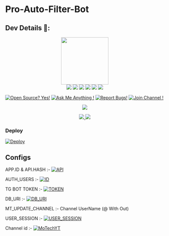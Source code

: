 # Pro-Auto-Filter-Bot

## Dev Details 👤:

<p align="middle">
<img src="https://telegra.ph/file/9e831d15da94deb56ef4c.jpg" width="150" height="150"><br>
<img src="https://badgen.net/badge/Nᴀᴍᴇ/Mʀᴋ-YT/FF33FF?icon=awesome&labelColor=0080FF"></a>
<img src="https://badgen.net/badge/Sᴋɪʟʟs/😞/purple?icon=terminal&labelColor=red"></a>
<a href="https://telegram.dog/MRK_yt"><img src="https://img.shields.io/badge/Tᴇʟᴇɢʀᴀᴍ-Lɪɴᴋ-blue.svg?logo=telegram"></a>
<a href="https://github.com/MRK-YT"><img src="https://badgen.net/badge/Fᴏʟʟᴏᴡ%20Oɴ%20/Gɪᴛʜᴜʙ/80FF00?icon=github&labelColor=black"></a>
<a href="https://youtube.com/channel/UCmGBpXoM-OEm-FacOccVKgQ"><img src="https://img.shields.io/badge/Yᴏᴜᴛᴜʙᴇ-Cʜᴀɴɴᴇʟ-FF3333.svg?logo=youtube&logoColor=FF3333"></a>
<a href="https://Instagram.com/mrk_yt_"><img src="https://badgen.net/badge/Fᴏʟʟᴏᴡ%20Oɴ%20/Iɴsᴛᴀɢʀᴀᴍ/80FF00?icon=Instagram&labelColor=black"></a>
<p align="left">
</p>                                                           
                                                    
[![Open Source? Yes!](https://badgen.net/badge/Oᴘᴇɴ%20Sᴏᴜʀᴄᴇ%20%3F/Yᴇs/yellow?icon=github)](https://github.com/MRK-YT/Pro-Auto-Filter-Bot)
[![Ask Me Anything !](https://img.shields.io/badge/🤔%20Asᴋ%20Mᴇ-Aɴʏᴛʜɪɴɢ-1abc9c.svg)](https://telegram.dog/Mrk_Yt)
[![Report Bugs!](https://badgen.net/badge/🐞%20Rᴇᴘᴏʀᴛ%20/Bᴜɢs/red)](https://telegram.dog/mrk_yt)
[![Join Channel !](https://badgen.net/badge/🔊%20Jᴏɪɴ%20/Cʜᴀɴɴᴇʟ/Black)](https://telegram.dog/mo_Tech_yt)

<p align="center">
  <a href="https://www.python.org">
    <img src="http://ForTheBadge.com/images/badges/made-with-python.svg">
  </a>
</p>
<p align="center">
  <a href="https://github.com/MRK-YT/Pro-Auto-Filter-Bot/stargazers">
    <img src="https://img.shields.io/github/stars/MRK-YT/Pro-Auto-Filter-Bot?style=social">

  </a>
  
  <a href="https://github.com/MRK-YT/Pro-Auto-Filter-Bot/fork">
    <img src="https://img.shields.io/github/forks/MRK-YT/Pro-Auto-Filter-Bot?label=Fork&style=social">

  </a>  
</p>

### Deploy

[![Deploy](https://www.herokucdn.com/deploy/button.svg)](https://heroku.com/deploy?template=https://github.com/Cinemavillaz/Bx-bot-autofilter)


## Configs

APP.ID & API.HASH :- [![API](https://img.shields.io/badge/Click-Here-red?style=flat&logo=telegram)](https://telegram.dog/MT_MyTelegramOrg_Bot)

AUTH_USERS :- [![ID](https://img.shields.io/badge/Click-Here-red?style=flat&logo=telegram)](https://telegram.dog/MissRose_bot)

TG BOT TOKEN :- [![TOKEN](https://img.shields.io/badge/Click-Here-red?style=flat&logo=telegram)](https://telegram.dog/BotFather) 

DB_URI :- [![DB_URI](https://img.shields.io/badge/Click-Here-red?style=flat&logo=mongodb)](https://www.mongodb.com/cloud/atlas/lp/try2-in?utm_source=google&utm_campaign=gs_apac_india_search_core_brand_atlas_mobile&utm_term=mongodb&utm_medium=cpc_paid_search&utm_ad=e&utm_ad_campaign_id=12564980858&gclid=CjwKCAjwx6WDBhBQEiwA_dP8rcft9hLV9WxyBV4c1VMZfdmMVi9mifPxBPVbZDnhGBbQhs8rwqXQ8xoC6U8QAvD_BwE)

MT_UPDATE_CHANNEL :- Channel UserName (@ With Out)

USER_SESSION :- [![USER_SESSION](https://img.shields.io/badge/Click-Here-red?style=flat&logo=telegram)](https://replit.com/@MRJINNOFTG/TG-SESSION)

Channel id :- [![MoTechYT](https://img.shields.io/badge/Click-Here-red?style=flat&logo=telegram)](https://t.me/TRUEIDBOT)

